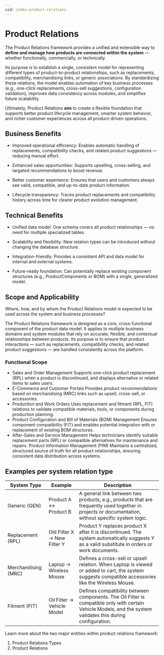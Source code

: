 ```yaml
---
uid: index-product-relations
---
```

# Product Relations

The Product Relations framework provides a unified and extensible way to **define and manage how products are connected within the system** — whether functionally, commercially, or technically. 

Its purpose is to establish a single, consistent model for representing different types of product-to-product relationships, such as replacements, compatibility, merchandising links, or generic associations.
By standardizing these relations, the model enables automation of key business processes (e.g., one-click replacements, cross-sell suggestions, configuration validation), improves data consistency across modules, and simplifies future scalability.

Ultimately, Product Relations **aim** to create a flexible foundation that supports better product lifecycle management, smarter system behavior, and richer customer experiences across all product-driven operations.

## Business Benefits

- Improved operational efficiency: Enables automatic handling of replacements, compatibility checks, and related product suggestions — reducing manual effort.

- Enhanced sales opportunities: Supports upselling, cross-selling, and targeted recommendations to boost revenue.

- Better customer experience: Ensures that users and customers always see valid, compatible, and up-to-date product information.

- Lifecycle transparency: Tracks product replacements and compatibility history across time for clearer product evolution management.

## Technical Benefits

- Unified data model: One schema covers all product relationships — no need for multiple specialized tables.

- Scalability and flexibility: New relation types can be introduced without changing the database structure.

- Integration-friendly: Provides a consistent API and data model for internal and external systems.

- Future-ready foundation: Can potentially replace existing component structures (e.g., ProductComponents or BOM) with a single, generalized model.

 ## Scope and Applicability
 Where, how, and by whom the Product Relations model is expected to be used across the system and business processes?

The Product Relations framework is designed as a core, cross-functional component of the product data model.
It applies to multiple business domains and system modules that rely on accurate, flexible, and contextual relationships between products.
Its purpose is to ensure that product interactions — such as replacements, compatibility checks, and related product suggestions — are handled consistently across the platform.

### Functional Scope

- Sales and Order Management
  Supports one-click product replacement (RPL) when a product is discontinued, and displays alternative or related items to sales users.
- E-Commerce and Customer
  Portals	Provides product recommendations based on merchandising (MRC) links such as upsell, cross-sell, or accessories.
- Production and Work Orders
  Uses replacement and fitment (RPL, FIT) relations to validate compatible materials, tools, or components during production planning.
- Product Configuration and Bill of Materials (BOM) Management
  Ensures component compatibility (FIT) and enables potential integration with or replacement of existing BOM structures.
- After-Sales and Service Management
  Helps technicians identify suitable replacement parts (RPL) or compatible alternatives for maintenance and repairs.
Product Information Management (PIM)	Maintains a centralized, structured source of truth for all product relationships, ensuring consistent data distribution across systems.
   
## Examples per system relation type

|System Type|	Example|	Description|
|----------|---------|-------------|
|Generic (GEN)	| Product A ↔ Product B|	A general link between two products, e.g., products that are frequently used together in projects or documentation, without specific system logic.|
|Replacement (RPL)	|Old Filter X → New Filter Y	|Product Y replaces product X after it is discontinued. The system automatically suggests Y as a valid substitute in orders or work documents.|
|Merchandising (MRC)	|Laptop → Wireless Mouse|	Defines a cross-sell or upsell relation. When Laptop is viewed or added to cart, the system suggests compatible accessories like the Wireless Mouse.|
|Fitment (FIT)	|Oil Filter → Vehicle Model	|Defines compatibility between components. The Oil Filter is compatible only with certain Vehicle Models, and the system validates this during configuration.|

Learn more about the two major entities within product relations framework: 
1. Product Relations Types
2. Product Relations
